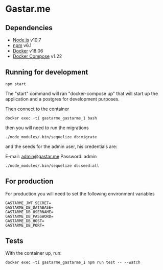 # Gastar.me

## Dependencies

- [Node.js](https://nodejs.org/en/download/) v10.7
- [npm](https://www.npmjs.com/get-npm) v6.1
- [Docker](https://docs.docker.com/install/linux/docker-ce/ubuntu/) v18.06
- [Docker Compose](https://docs.docker.com/compose/install/) v1.22

## Running for development

```
npm start
```

The "start" command will ran "docker-compose up" that will start up the application and a postgres for development purposes.

Then connect to the container

```
docker exec -ti gastarme_gastarme_1 bash
```

then you will need to run the migrations

```
./node_modules/.bin/sequelize db:migrate
```

and the seeds for the admin user, his credentials are:

E-mail: admin@gastar.me 
Password: admin

```
./node_modules/.bin/sequelize db:seed:all
```

## For production

For production you will need to set the following environment variables

```
GASTARME_JWT_SECRET=
GASTARME_DB_DATABASE=
GASTARME_DB_USERNAME=
GASTARME_DB_PASSWORD=
GASTARME_DB_HOST=
GASTARME_DB_PORT=
```

## Tests

With the container up, run:

```
docker exec -ti gastarme_gastarme_1 npm run test -- --watch
```
